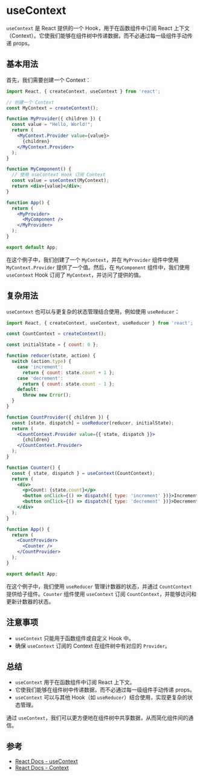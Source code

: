 # useContext

`useContext` 是 React 提供的一个 Hook，用于在函数组件中订阅 React 上下文（Context）。它使我们能够在组件树中传递数据，而不必通过每一级组件手动传递 props。

## 基本用法

首先，我们需要创建一个 Context：

```jsx
import React, { createContext, useContext } from 'react';

// 创建一个 Context
const MyContext = createContext();

function MyProvider({ children }) {
  const value = "Hello, World!";
  return (
    <MyContext.Provider value={value}>
      {children}
    </MyContext.Provider>
  );
}

function MyComponent() {
  // 使用 useContext Hook 订阅 Context
  const value = useContext(MyContext);
  return <div>{value}</div>;
}

function App() {
  return (
    <MyProvider>
      <MyComponent />
    </MyProvider>
  );
}

export default App;
```

在这个例子中，我们创建了一个 `MyContext`，并在 `MyProvider` 组件中使用 `MyContext.Provider` 提供了一个值。然后，在 `MyComponent` 组件中，我们使用 `useContext` Hook 订阅了 `MyContext`，并访问了提供的值。

## 复杂用法

`useContext` 也可以与更复杂的状态管理结合使用，例如使用 `useReducer`：

```jsx
import React, { createContext, useContext, useReducer } from 'react';

const CountContext = createContext();

const initialState = { count: 0 };

function reducer(state, action) {
  switch (action.type) {
    case 'increment':
      return { count: state.count + 1 };
    case 'decrement':
      return { count: state.count - 1 };
    default:
      throw new Error();
  }
}

function CountProvider({ children }) {
  const [state, dispatch] = useReducer(reducer, initialState);
  return (
    <CountContext.Provider value={{ state, dispatch }}>
      {children}
    </CountContext.Provider>
  );
}

function Counter() {
  const { state, dispatch } = useContext(CountContext);
  return (
    <div>
      <p>Count: {state.count}</p>
      <button onClick={() => dispatch({ type: 'increment' })}>Increment</button>
      <button onClick={() => dispatch({ type: 'decrement' })}>Decrement</button>
    </div>
  );
}

function App() {
  return (
    <CountProvider>
      <Counter />
    </CountProvider>
  );
}

export default App;
```

在这个例子中，我们使用 `useReducer` 管理计数器的状态，并通过 `CountContext` 提供给子组件。`Counter` 组件使用 `useContext` 订阅 `CountContext`，并能够访问和更新计数器的状态。

## 注意事项

- `useContext` 只能用于函数组件或自定义 Hook 中。
- 确保 `useContext` 订阅的 Context 在组件树中有对应的 `Provider`。

## 总结

- `useContext` 用于在函数组件中订阅 React 上下文。
- 它使我们能够在组件树中传递数据，而不必通过每一级组件手动传递 props。
- `useContext` 可以与其他 Hook（如 `useReducer`）结合使用，实现更复杂的状态管理。

通过 `useContext`，我们可以更方便地在组件树中共享数据，从而简化组件间的通信。

## 参考

- [React Docs - useContext](https://react.dev/reference/react/useContext)
- [React Docs - Context](https://react.dev/reference/react/Context)
